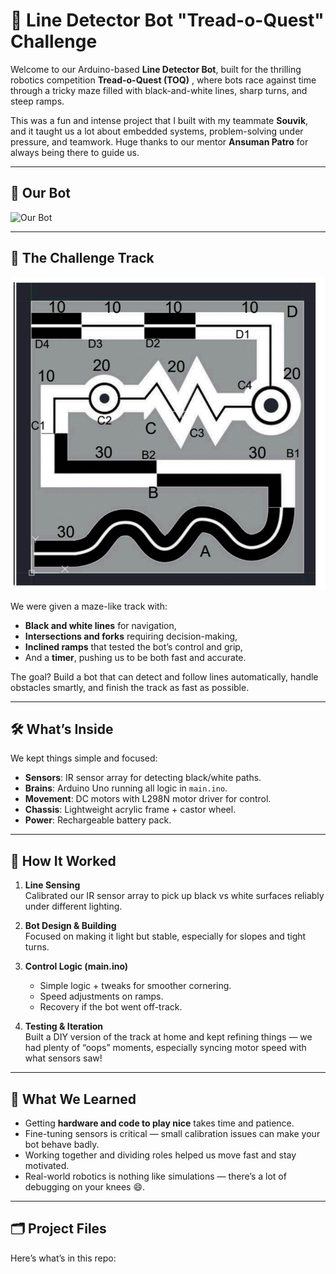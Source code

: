 # 🤖 Line Detector Bot  "Tread-o-Quest" Challenge

Welcome to our Arduino-based **Line Detector Bot**, built for the thrilling robotics competition **Tread-o-Quest (TOQ)** , where bots race against time through a tricky maze filled with black-and-white lines, sharp turns, and steep ramps.

This was a fun and intense project that I built with my teammate **Souvik**, and it taught us a lot about embedded systems, problem-solving under pressure, and teamwork. Huge thanks to our mentor **Ansuman Patro** for always being there to guide us.

---

## 📸 Our Bot

![Our Bot](Our_BOT.jpg)

---

## 🧩 The Challenge Track

![Track and Problem Statement](TRACK_and_Problem_Statement.jpg)

We were given a maze-like track with:
- **Black and white lines** for navigation,
- **Intersections and forks** requiring decision-making,
- **Inclined ramps** that tested the bot’s control and grip,
- And a **timer**, pushing us to be both fast and accurate.

The goal? Build a bot that can detect and follow lines automatically, handle obstacles smartly, and finish the track as fast as possible.

---

## 🛠️ What’s Inside

We kept things simple and focused:
- **Sensors**: IR sensor array for detecting black/white paths.
- **Brains**: Arduino Uno running all logic in `main.ino`.
- **Movement**: DC motors with L298N motor driver for control.
- **Chassis**: Lightweight acrylic frame + castor wheel.
- **Power**: Rechargeable battery pack.

---

## 🧠 How It Worked

1. **Line Sensing**  
   Calibrated our IR sensor array to pick up black vs white surfaces reliably under different lighting.

2. **Bot Design & Building**  
   Focused on making it light but stable, especially for slopes and tight turns.

3. **Control Logic (main.ino)**  
   - Simple logic + tweaks for smoother cornering.
   - Speed adjustments on ramps.
   - Recovery if the bot went off-track.

4. **Testing & Iteration**  
   Built a DIY version of the track at home and kept refining things — we had plenty of “oops” moments, especially syncing motor speed with what sensors saw!

---

## 💬 What We Learned

- Getting **hardware and code to play nice** takes time and patience.
- Fine-tuning sensors is critical — small calibration issues can make your bot behave badly.
- Working together and dividing roles helped us move fast and stay motivated.
- Real-world robotics is nothing like simulations — there’s a lot of debugging on your knees 😄.

---

## 🗂️ Project Files

Here’s what’s in this repo:


